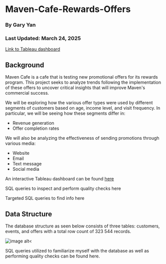 # Maven-Cafe-Rewards-Offers

### By Gary Yan
### Last Updated: March 24, 2025

[Link to Tableau dashboard](https://public.tableau.com/views/MavenRewards_17428486968610/Dashboard1?:language=en-US&:sid=&:redirect=auth&:display_count=n&:origin=viz_share_link)

## Background

Maven Cafe is a cafe that is testing new promotional offers for its rewards program. This project seeks to analyze trends following the implementation of these offers to uncover critical insights that will improve Maven's commercial success.

We will be exploring how the various offer types were used by different segments of customers based on age, income level, and visit frequency. In particular, we will be seeing how these segments differ in:

* Revenue generation
* Offer completion rates


We will also be analyzing the effectiveness of sending promotions through various media:

* Website
* Email
* Text message
* Social media

An interactive Tableau dashboard can be found [here](https://public.tableau.com/views/MavenRewards_17428486968610/Dashboard1?:language=en-US&:sid=&:redirect=auth&:display_count=n&:origin=viz_share_link)

SQL queries to inspect and perform quality checks here

Targeted SQL queries to find info here

## Data Structure

The database structure as seen below consists of three tables: customers, events, and offers with a total row count of 323 544 records.

![image alt<](attachment:ERD.png)

SQL queries utilized to familiarize myself with the database as well as performing quality checks can be found here.
